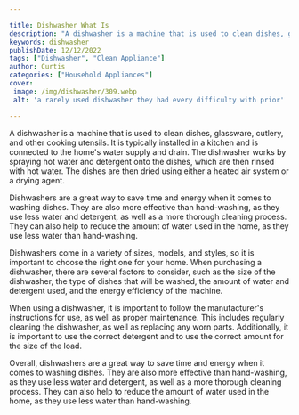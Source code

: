 ```yaml
---

title: Dishwasher What Is
description: "A dishwasher is a machine that is used to clean dishes, glassware, cutlery, and other cooking utensils. It is typically installed ...take a moment to check it out "
keywords: dishwasher
publishDate: 12/12/2022
tags: ["Dishwasher", "Clean Appliance"]
author: Curtis
categories: ["Household Appliances"]
cover: 
 image: /img/dishwasher/309.webp
 alt: 'a rarely used dishwasher they had every difficulty with prior'

---
```


A dishwasher is a machine that is used to clean dishes, glassware, cutlery, and other cooking utensils. It is typically installed in a kitchen and is connected to the home's water supply and drain. The dishwasher works by spraying hot water and detergent onto the dishes, which are then rinsed with hot water. The dishes are then dried using either a heated air system or a drying agent.

Dishwashers are a great way to save time and energy when it comes to washing dishes. They are also more effective than hand-washing, as they use less water and detergent, as well as a more thorough cleaning process. They can also help to reduce the amount of water used in the home, as they use less water than hand-washing.

Dishwashers come in a variety of sizes, models, and styles, so it is important to choose the right one for your home. When purchasing a dishwasher, there are several factors to consider, such as the size of the dishwasher, the type of dishes that will be washed, the amount of water and detergent used, and the energy efficiency of the machine.

When using a dishwasher, it is important to follow the manufacturer's instructions for use, as well as proper maintenance. This includes regularly cleaning the dishwasher, as well as replacing any worn parts. Additionally, it is important to use the correct detergent and to use the correct amount for the size of the load.

Overall, dishwashers are a great way to save time and energy when it comes to washing dishes. They are also more effective than hand-washing, as they use less water and detergent, as well as a more thorough cleaning process. They can also help to reduce the amount of water used in the home, as they use less water than hand-washing.
